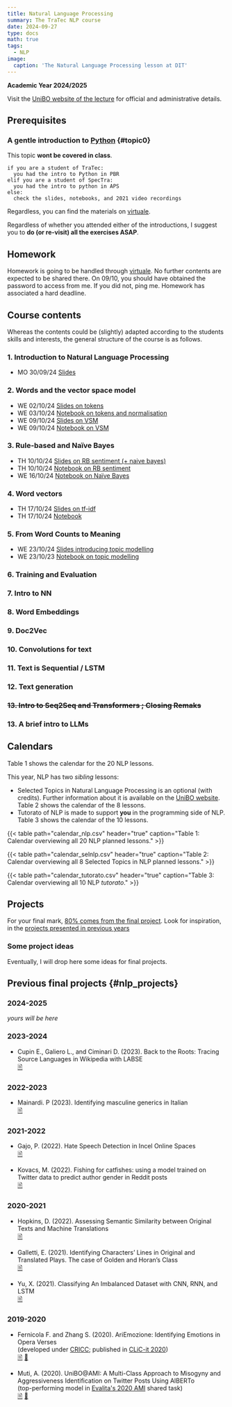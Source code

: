 ```yaml
---
title: Natural Language Processing
summary: The TraTec NLP course
date: 2024-09-27
type: docs
math: true
tags:
  - NLP
image:
  caption: 'The Natural Language Processing lesson at DIT'
---
```


**Academic Year 2024/2025**

Visit the [UniBO website of the lecture](https://www.unibo.it/it/studiare/dottorati-master-specializzazioni-e-altra-formazione/insegnamenti/insegnamento/2024/470093) for official and administrative details.

## Prerequisites

### A gentle introduction to [Python](https://www.python.org/) {#topic0}
This topic **wont be covered in class**.

```
if you are a student of TraTec:
  you had the intro to Python in PBR
elif you are a student of SpecTra:
  you had the intro to python in APS
else: 
  check the slides, notebooks, and 2021 video recordings
```

Regardless, you can find the materials on [virtuale](https://virtuale.unibo.it/). 
<!-- [https://github.com/TinfFoil/learning_dit_python](https://github.com/TinfFoil/learning_dit_python) (**as of June 24 the link is not working yet**).  -->

Regardless of whether you attended either of the introductions, I suggest you to **do (or re-visit) all the exercises ASAP**.


## Homework

Homework is going to be handled through 
[virtuale](https://virtuale.unibo.it/course/view.php?id=64197). No further 
contents are expected to be shared there. On 09/10, you should have obtained 
the password to access from me. If you did not, ping me. Homework has 
associated a hard deadline.

## Course contents

Whereas the contents could be (slightly) adapted according to the students skills and interests, the general structure of the course is as follows.

### 1. Introduction to Natural Language Processing

- MO 30/09/24 [Slides](/uploads/nlp24/01_dit_nlp_handout.pdf)

### 2. Words and the vector space model

- WE 02/10/24 [Slides on tokens](/uploads/nlp24/02_dit_nlp_handout.pdf) 
- WE 03/10/24 [Notebook on tokens and normalisation](/uploads/nlp24/02_dit_nlp_words.ipynb)
- WE 09/10/24 [Slides on VSM](/uploads/nlp24/03_dit_nlp_handout.pdf)
- WE 09/10/24 [Notebook on VSM](/uploads/nlp24/03_dit_nlp_tokens.ipynb)

### 3. Rule-based and Naïve Bayes
- TH 10/10/24 [Slides on RB sentiment (+ naive bayes)](/uploads/nlp24/04_dit_nlp_handout.pdf) 
- TH 10/10/24 [Notebook on RB sentiment](/uploads/nlp24/04_dit_nlp_rulebasedsentiment.ipynb) 
- WE 16/10/24  [Notebook on Naïve Bayes](/uploads/nlp24/05_dit_nlp_naivebayes.ipynb)

### 4. Word vectors
- TH 17/10/24 [Slides on tf-idf](/uploads/nlp24/06_dit_nlp_handout.pdf)
- TH 17/10/24 [Notebook](/uploads/nlp24/06_dit_nlp_tf_idf.ipynb)
 

### 5. From Word Counts to Meaning
- WE 23/10/24 [Slides introducing topic modelling](/uploads/nlp24/07_dit_nlp_handout.pdf)
- WE 23/10/23 [Notebook on topic modelling](/uploads/nlp24/07_dit_nlp_topicmodeling.ipynb) 
<!--
- 24/10/23 [Slides introducing LSA and SVD](https://github.com/albarron/academic-kickstart/raw/master/files/nlp23/week_04/08_dit_nlp_handout.pdf)
- 24/10/23 [Notebook on LSA](https://github.com/albarron/academic-kickstart/blob/master/files/nlp23/week_04/08_dit_nlp_lsa.ipynb) -->

### 6. Training and Evaluation
<!-- - 30/10/23 [Slides on training and evaluation](https://github.com/albarron/academic-kickstart/raw/master/files/nlp23/week_05/09_dit_nlp_handout.pdf)
- 30/10/23 [Notebook](https://github.com/albarron/academic-kickstart/blob/master/files/nlp23/week_05/09_dit_nlp_traineval.ipynb)
 -->

 <!-- ### Intermezzo  -->

### 7. Intro to NN
<!-- - 31/10/23 [Slides](https://github.com/albarron/academic-kickstart/raw/master/files/nlp23/week_05/10_dit_nlp_handout.pdf) on the perceptron
- 31/10/23 [Notebook](https://github.com/albarron/academic-kickstart/blob/master/files/nlp23/week_05/10_dit_nlp_nn.ipynb) on the perceptron
- 06/11/23 [Slides](https://github.com/albarron/academic-kickstart/raw/master/files/nlp23/week_06/11_dit_nlp_handout.pdf) introducing neural networks and keras
- 06/11/23 [Notebook](https://github.com/albarron/academic-kickstart/blob/master/files/nlp23/week_06/11_dit_nlp_backprop.ipynb) introducing neural networks and keras -->

### 8. Word Embeddings
<!-- - 07/11/23 [Slides](https://github.com/albarron/academic-kickstart/raw/master/files/nlp23/week_06/12_dit_nlp_handout.pdf) on word2vec
- 13/11/23 [Slides](https://github.com/albarron/academic-kickstart/raw/master/files/nlp23/week_07/13_dit_nlp_handout.pdf) hands on word embeddings
- 13/11/23 [Notebook](https://github.com/albarron/academic-kickstart/blob/master/files/nlp23/week_07/13_dit_nlp_embeddings.ipynb)
 -->  

### 9. Doc2Vec
<!-- - 14/11/23 [Slides](https://github.com/albarron/academic-kickstart/raw/master/files/nlp23/week_07/14_dit_nlp_handout.pdf)
- 14/11/23 [Notebook](https://github.com/albarron/academic-kickstart/blob/master/files/nlp23/week_07/14_dit_nlp_d2v.ipynb)
- 14/11/23 [Project reminder](https://github.com/albarron/academic-kickstart/raw/master/files/nlp23/week_07/14_dit_nlp_projects.pdf)
 -->
<!-- THIS WAS NOT GIVEN SINCE TWO YEARS AGO
### 10. Visualisation
  I have decided not to offer this lecture anymore
* \[13/04/22\] Slides on visualization
* \[13/04/22\] Notebook
 -->

### 10. Convolutions for  text
<!-- - 20/11/22 [Slides](https://github.com/albarron/academic-kickstart/raw/master/files/nlp23/week_08/15_dit_nlp_handout.pdf)
- 20/11/23 [Notebook](https://github.com/albarron/academic-kickstart/blob/master/files/nlp23/week_08/15_dit_nlp_cnn.ipynb) -->


### 11. Text is Sequential / LSTM
<!-- - 21/11/23 [Slides](https://github.com/albarron/academic-kickstart/raw/master/files/nlp23/week_08/16_dit_nlp_handout.pdf) on RNN
- 21/11/23 [Notebook](https://github.com/albarron/academic-kickstart/blob/master/files/nlp23/week_08/16_dit_nlp_rnn.ipynb) on  RNN
- 27/11/23 [Slides](https://github.com/albarron/academic-kickstart/raw/master/files/nlp23/week_09/17_dit_nlp_handout.pdf) on BiRNN and LSTM
- 27/11/23 [Notebook](https://github.com/albarron/academic-kickstart/blob/master/files/nlp23/week_09/17_dit_nlp_brnn.ipynb) on BiRNN 
- 27/11/23 [Notebook](https://github.com/albarron/academic-kickstart/blob/master/files/nlp23/week_09/17_dit_nlp_lstm.ipynb) on LSTM -->

### 12. Text generation
<!-- - 28/11/23 [Slides](https://github.com/albarron/academic-kickstart/raw/master/files/nlp23/week_09/18_dit_nlp_handout.pdf) on characters and generation
- 28/12/23 [Notebook](https://github.com/albarron/academic-kickstart/blob/master/files/nlp23/week_09/18_dit_nlp_chars.ipynb) on characters
- 28/12/23 [Notebook](https://github.com/albarron/academic-kickstart/blob/master/files/nlp23/week_09/18_dit_nlp_lstm-gen.ipynb) on generation
 -->
<!-----
**The topics/timing from here are indicative and subject to (continuous) 
modification**
----->
### ~~13. Intro to Seq2Seq and Transformers ; Closing Remaks~~

<!-- ~~- 05/12/23 [Slides](https://github.com/albarron/academic-kickstart/raw/master/files/nlp23/week_10/19_dit_nlp_handout.pdf) for part one~~ -->

### 13. A brief intro to LLMs

<!-- - 11/12/23 [CLIC-it 2023 tutorial](https://github.com/crux82/CLiC-it_2023_tutorial) (we will pay a visit to the cool materials from D. Croce and C.D. Hromei) -->



## Calendars 

Table 1 shows the calendar for the 20 NLP lessons.

This year, NLP has two _sibling_ lessons:

- Selected Topics in Natural Language Processing is an optional (with credits). Further information about it is available on the [UniBO website](https://www.unibo.it/it/studiare/dottorati-master-specializzazioni-e-altra-formazione/insegnamenti/insegnamento/2024/508809). Table 2 shows the calendar of the 8 lessons.
- Tutorato of NLP is made to support **you** in the programming side of NLP. Table 3 shows the calendar of the 10 lessons.

{{< table path="calendar_nlp.csv" header="true" caption="Table 1: Calendar overviewing all 20 NLP planned lessons." >}}

{{< table path="calendar_selnlp.csv" header="true" caption="Table 2: Calendar overviewing all 8 Selected Topics in NLP planned lessons." >}}

{{< table path="calendar_tutorato.csv" header="true" caption="Table 3: Calendar overviewing all 10 NLP _tutorato_." >}}


## <a id="projects"></a>Projects

For your final mark, [80% comes from the final project](https://www.unibo.it/it/studiare/dottorati-master-specializzazioni-e-altra-formazione/insegnamenti/insegnamento/2024/470093). Look for inspiration, in the [projects presented in previous years](#nlp_projects)

### Some project ideas

Eventually, I will drop here some ideas for final projects.

## Previous final projects {#nlp_projects}

### 2024-2025

_yours will be here_

### 2023-2024

* Cupin E., Galiero L., and Ciminari D. (2023).
  Back to the Roots: Tracing Source Languages in Wikipedia with LABSE<br />
  [🗎](/uploads/nlp23/dit_nlp23_finalproject_Cupin_Ciminari_Galiero.pdf)
### 2022-2023

* Mainardi. P (2023).
  Identifying masculine generics in Italian<br />
  [🗎](/uploads/nlp23/dit_nlp23_finalproject_Mainardi.pdf)

### 2021-2022

* Gajo, P. (2022). 
Hate Speech Detection in Incel Online Spaces<br />
[🗎](https://github.com/albarron/academic-kickstart/raw/master/files/coli/projects2022/dit_coli2022_project_gajo.pdf) 
  
* Kovacs, M. (2022).
 Fishing for catfishes: using a model trained on Twitter data to predict author gender in Reddit posts<br />
  [🗎](https://github.com/albarron/academic-kickstart/raw/master/files/coli/projects2022/dit_coli2022_project_kovacs.pdf)

### 2020-2021

* Hopkins, D. (2022). Assessing Semantic Similarity between Original Texts and Machine Translations<br />
  [🗎](https://github.com/albarron/academic-kickstart/raw/master/files/coli/projects2021/dit_coli2021_project_hopkins.pdf)
  
<!-- * Martinelli, M. (2021). Definition extraction on food-related Wikipedia articles -->
  
* Galletti, E. (2021). Identifying Characters’ Lines in Original and Translated Plays. The case of Golden and Horan’s Class<br />
  [🗎](https://github.com/albarron/academic-kickstart/raw/master/files/coli/projects2020/dit_coli2020_project_galletti.pdf)

* Yu, X. (2021). Classifying An Imbalanced Dataset with CNN, RNN, and LSTM<br />
  [🗎](https://github.com/albarron/academic-kickstart/raw/master/files/coli/projects2020/dit_coli2020_project_yu.pdf)

### 2019-2020

* Fernicola F. and Zhang S. (2020). 
  AriEmozione: Identifying Emotions in Opera Verses<br />
  (developed under [CRICC](https://site.unibo.it/cricc/it);
  published in [CLiC-it 2020](http://ceur-ws.org/Vol-2769/))<br />
  [🗎](http://ceur-ws.org/Vol-2769/paper_58.pdf)
  [🎦](https://vimeo.com/515280902)

* Muti, A. (2020).
  UniBO@AMI: A Multi-Class Approach to Misogyny and Aggressiveness
  Identification on Twitter Posts Using AlBERTo<br />
  (top-performing model in [Evalita's 2020
  AMI](https://amievalita2020.github.io/) shared task)<br />
  [🗎](http://ceur-ws.org/Vol-2765/paper117.pdf) 
  [🎦](https://vimeo.com/487827751)
<!-- **Embed videos, podcasts, code, LaTeX math, and even test students!**

On this page, you'll find some examples of the types of technical content that can be rendered with Hugo Blox.
 -->
<!-- ## Video

Teach your course by sharing videos with your students. Choose from one of the following approaches:

{{< youtube D2vj0WcvH5c >}}

**Youtube**:

    {{</* youtube w7Ft2ymGmfc */>}}

**Bilibili**:

    {{</* bilibili id="BV1WV4y1r7DF" */>}}

**Video file**

Videos may be added to a page by either placing them in your `assets/media/` media library or in your [page's folder](https://gohugo.io/content-management/page-bundles/), and then embedding them with the _video_ shortcode:

    {{</* video src="my_video.mp4" controls="yes" */>}}

## Podcast

You can add a podcast or music to a page by placing the MP3 file in the page's folder or the media library folder and then embedding the audio on your page with the _audio_ shortcode:

    {{</* audio src="ambient-piano.mp3" */>}}

Try it out:

{{< audio src="ambient-piano.mp3" >}}

## Test students

Provide a simple yet fun self-assessment by revealing the solutions to challenges with the `spoiler` shortcode:

```markdown
{{</* spoiler text="👉 Click to view the solution" */>}}
You found me!
{{</* /spoiler */>}}
```

renders as

{{< spoiler text="👉 Click to view the solution" >}} You found me 🎉 {{< /spoiler >}}

## Math

Hugo Blox Builder supports a Markdown extension for $\LaTeX$ math. You can enable this feature by toggling the `math` option in your `config/_default/params.yaml` file.

To render _inline_ or _block_ math, wrap your LaTeX math with `{{</* math */>}}$...${{</* /math */>}}` or `{{</* math */>}}$$...$${{</* /math */>}}`, respectively.

{{% callout note %}}
We wrap the LaTeX math in the Hugo Blox _math_ shortcode to prevent Hugo rendering our math as Markdown.
{{% /callout %}}

Example **math block**:

```latex
{{</* math */>}}
$$
\gamma_{n} = \frac{ \left | \left (\mathbf x_{n} - \mathbf x_{n-1} \right )^T \left [\nabla F (\mathbf x_{n}) - \nabla F (\mathbf x_{n-1}) \right ] \right |}{\left \|\nabla F(\mathbf{x}_{n}) - \nabla F(\mathbf{x}_{n-1}) \right \|^2}
$$
{{</* /math */>}}
```

renders as

{{< math >}}
$$\gamma_{n} = \frac{ \left | \left (\mathbf x_{n} - \mathbf x_{n-1} \right )^T \left [\nabla F (\mathbf x_{n}) - \nabla F (\mathbf x_{n-1}) \right ] \right |}{\left \|\nabla F(\mathbf{x}_{n}) - \nabla F(\mathbf{x}_{n-1}) \right \|^2}$$
{{< /math >}}

Example **inline math** `{{</* math */>}}$\nabla F(\mathbf{x}_{n})${{</* /math */>}}` renders as {{< math >}}$\nabla F(\mathbf{x}_{n})${{< /math >}}.

Example **multi-line math** using the math linebreak (`\\`):

```latex
{{</* math */>}}
$$f(k;p_{0}^{*}) = \begin{cases}p_{0}^{*} & \text{if }k=1, \\
1-p_{0}^{*} & \text{if }k=0.\end{cases}$$
{{</* /math */>}}
```

renders as

{{< math >}}

$$
f(k;p_{0}^{*}) = \begin{cases}p_{0}^{*} & \text{if }k=1, \\
1-p_{0}^{*} & \text{if }k=0.\end{cases}
$$

{{< /math >}}

## Code

Hugo Blox Builder utilises Hugo's Markdown extension for highlighting code syntax. The code theme can be selected in the `config/_default/params.yaml` file.


    ```python
    import pandas as pd
    data = pd.read_csv("data.csv")
    data.head()
    ```

renders as

```python
import pandas as pd
data = pd.read_csv("data.csv")
data.head()
```

## Inline Images

```go
{{</* icon name="python" */>}} Python
```

renders as

{{< icon name="python" >}} Python

## Did you find this page helpful? Consider sharing it 🙌
 -->
